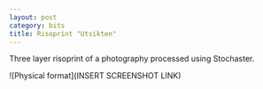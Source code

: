 ```yaml
---
layout: post
category: bits
title: Risoprint "Utsikten"
---
```


Three layer risoprint of a photography processed using Stochaster. 

![Physical format](INSERT SCREENSHOT LINK)